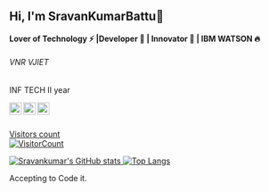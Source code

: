  ## Hi, I'm SravanKumarBattu👋
<b>Lover of Technology ⚡ |Developer 📱 | Innovator 💙 | IBM WATSON 🔥</b>
<h6>VNR VJIET</h6>
<p>INF TECH II year</p>

 

<a href="https://www.linkedin.com/in/sravan-kumar-battu/">
  <img align="left" alt="SravanKumar's Linkdein" width="22px" src="https://cdn.jsdelivr.net/npm/simple-icons@v3/icons/linkedin.svg" />
</a>
 

<a href="https://www.instagram.com/i_m_untraceable/">
  <img align="left" alt="Sravan Kumar's Instagram" width="22px" src="https://cdn.jsdelivr.net/npm/simple-icons@v3/icons/instagram.svg" />
</a>

<a href="mailto:sravankumarsky1234@gmail.com">
  <img align="left" alt="Sravankumar's Email" width="22px" src="https://cdn.jsdelivr.net/npm/simple-icons@v3/icons/gmail.svg" />
</a>

<br/>
<br/>

<a href="https://sravankumarbattu.github.io/Profil.github.io/"> 
  
Visitors count    
![VisitorCount](https://profile-counter.glitch.me/SravanKumarBattu/count.svg)   

 ![Sravankumar's GitHub stats](https://github-readme-stats.vercel.app/api?username=SravanKumarBattu&show_icons=true&theme=radical)
[![Top Langs](https://github-readme-stats.vercel.app/api/top-langs/?username=SravanKumarBattu&layout=compact)](https://github.com/SravanKumarBattu/github-readme-stats)

Accepting to Code it.
